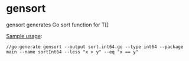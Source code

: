 # gensort
gensort generates Go sort function for T[]

[Sample usage](https://github.com/mozu0/gensort/blob/master/sample/a.go):

```
//go:generate gensort --output sort.int64.go --type int64 --package main --name sortInt64 --less "x > y" --eq "x == y"
```

